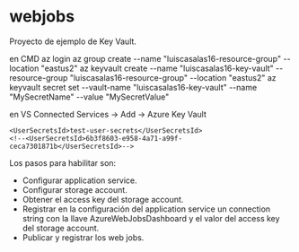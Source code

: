 # webjobs

Proyecto de ejemplo de Key Vault.

en CMD
	az login
	az group create --name "luiscasalas16-resource-group" --location "eastus2"
	az keyvault create --name "luiscasalas16-key-vault" --resource-group "luiscasalas16-resource-group" --location "eastus2"
	az keyvault secret set --vault-name "luiscasalas16-key-vault" --name "MySecretName" --value "MySecretValue"

en VS
	Connected Services -> Add -> Azure Key Vault

	
    <UserSecretsId>test-user-secrets</UserSecretsId>
    <!--<UserSecretsId>6b3f8603-e958-4a71-a99f-ceca7301871b</UserSecretsId>-->


Los pasos para habilitar son:
-   Configurar application service.
-   Configurar storage account.
-   Obtener el access key del storage account.
-   Registrar en la configuración del application service un connection string con la llave AzureWebJobsDashboard y el valor del access key del storage account.
-   Publicar y registrar los web jobs.
